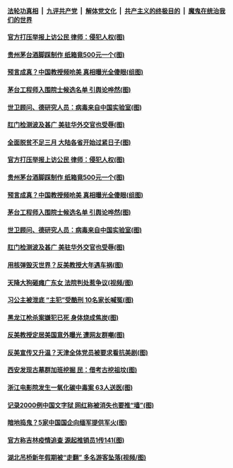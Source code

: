 

####  [法轮功真相](../../../../basic/blob/master/README.md?t=02201001) &nbsp;|&nbsp; [九评共产党](../../../../9ping.md/blob/master/README.md?t=02201001) &nbsp;|&nbsp; [解体党文化](../../../../jtdwh.md/blob/master/README.md?t=02201001)  &nbsp;|&nbsp; [共产主义的终极目的](../../../../gczydzjmd.md/blob/master/README.md?t=02201001) &nbsp;|&nbsp; [魔鬼在统治我们的世界](../../../../mgztzwmdsj.md/blob/master/README.md?t=02201001) 

#### [官方打压举报上访公民 律师：侵犯人权(图)](../pages/p1/963075.md?t=02201001) 

#### [贵州茅台酒脚踩制作 纸箱竟500元一个(图)](../pages/p1/963055.md?t=02201001) 

#### [预言成真？中国教授频呛美 真相曝光全傻眼(组图)](../pages/p1/962983.md?t=02201001) 

#### [茅台工程师入围院士候选名单 引舆论哗然(图)](../pages/p1/963041.md?t=02201001) 

#### [世卫顾问、德研究人员：病毒来自中国实验室(图)](../pages/p1/963010.md?t=02201001) 

#### [肛门检测波及甚广 美驻华外交官也受辱(图)](../pages/p1/962992.md?t=02201001) 

#### [全面脱贫不足三月 大陆各省开始过紧日子(图)](../pages/p1/963115.md?t=02201001) 

#### [官方打压举报上访公民 律师：侵犯人权(图)](../pages/p1/963075.md?t=02201001) 

#### [贵州茅台酒脚踩制作 纸箱竟500元一个(图)](../pages/p1/963055.md?t=02201001) 

#### [预言成真？中国教授频呛美 真相曝光全傻眼(组图)](../pages/p1/962983.md?t=02201001) 

#### [茅台工程师入围院士候选名单 引舆论哗然(图)](../pages/p1/963041.md?t=02201001) 


#### [世卫顾问、德研究人员：病毒来自中国实验室(图)](../pages/p1/963010.md?t=02201001) 

#### [肛门检测波及甚广 美驻华外交官也受辱(图)](../pages/p1/962992.md?t=02201001) 

#### [用核弹毁灭世界？反美教授大年遇车祸(图)](../pages/p1/962985.md?t=02201001) 

#### [天降大狗砸瘫广东女 法院判处惹争议(视频/图)](../pages/p1/962964.md?t=02201001) 

#### [习公主被泄底 “主犯”受酷刑 10名家长喊冤(图)](../pages/p1/962954.md?t=02201001) 

#### [黑龙江枪杀案嫌犯已死 身体烧成焦炭(图)](../pages/p1/962944.md?t=02201001) 

#### [反美教授定居美国意外曝光 遭网友群嘲(图)](../pages/p1/962920.md?t=02201001) 

#### [反美宣传又升温？天津全体党员被要求看抗美剧(图)](../pages/p1/962886.md?t=02201001) 

#### [西安发现古墓群加班挖掘 民：借考古挖祖坟(图)](../pages/p1/962936.md?t=02201001) 

#### [浙江电影院发生一氧化碳中毒案 63人送医(图)](../pages/p1/962918.md?t=02201001) 

#### [记录2000例中国文字狱 网红称被消失也要推“墙”(图)](../pages/p1/962872.md?t=02201001) 

#### [暗地捣鬼？5家中国国企向缅军提供军火(图)](../pages/p1/962871.md?t=02201001) 

#### [官方称吉林疫情追查 源起推销员1传141(图)](../pages/p1/962900.md?t=02201001) 

#### [湖北吊桥新年假期被“走翻” 多名游客坠落(视频/图)](../pages/p1/962870.md?t=02201001) 

